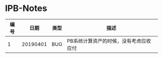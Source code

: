 # IPB-Notes


 |编号|日期 |类型|描述|
 | -------- |-------  | -----  | ------ |
| 1     |20190401   |BUG     | PB系统计算资产的时候，没有考虑应收应付   |

